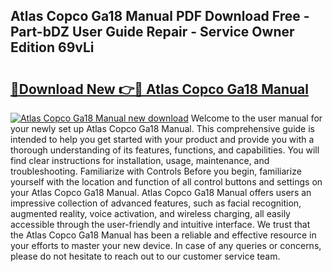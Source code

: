 ## Atlas Copco Ga18 Manual PDF Download Free - Part-bDZ User Guide Repair - Service Owner Edition 69vLi

# <h2><a href="http://bc75197.oget.top/?id=Atlas+Copco+Ga18+Manual">🔗Download New 👉🔴 Atlas Copco Ga18 Manual</a></h2>

[![Atlas Copco Ga18 Manual new download](https://i.imgur.com/5g1atiW.png)](http://bc75197.oget.top/?id=Atlas+Copco+Ga18+Manual)
Welcome to the user manual for your newly set up Atlas Copco Ga18 Manual. This comprehensive guide is intended to help you get started with your product and provide you with a thorough understanding of its features, functions, and capabilities. You will find clear instructions for installation, usage, maintenance, and troubleshooting. Familiarize with Controls Before you begin, familiarize yourself with the location and function of all control buttons and settings on your Atlas Copco Ga18 Manual. Atlas Copco Ga18 Manual offers users an impressive collection of advanced features, such as facial recognition, augmented reality, voice activation, and wireless charging, all easily accessible through the user-friendly and intuitive interface. We trust that the Atlas Copco Ga18 Manual has been a reliable and effective resource in your efforts to master your new device. In case of any queries or concerns, please do not hesitate to reach out to our customer service team.
